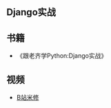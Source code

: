 ## Django实战



## 书籍

-   《跟老齐学Python:Django实战》

## 视频

-   [B站米修](https://www.bilibili.com/video/BV1KJ41117HL?p=15)

